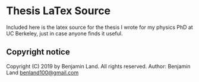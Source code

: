 # Thesis LaTex Source

Included here is the latex source for the thesis I wrote for my physics PhD
at UC Berkeley, just in case anyone finds it useful.

## Copyright notice

Copyright (C) 2019 by Benjamin Land. All rights reserved.
Author: Benjamin Land <benland100@gmail.com>
